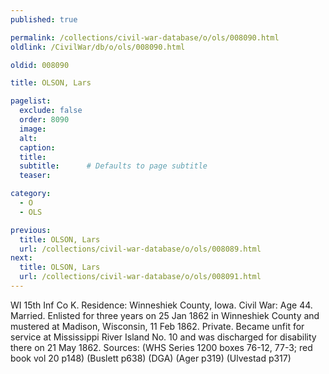 ```yaml
---
published: true

permalink: /collections/civil-war-database/o/ols/008090.html
oldlink: /CivilWar/db/o/ols/008090.html

oldid: 008090

title: OLSON, Lars

pagelist:
  exclude: false
  order: 8090
  image: 
  alt:
  caption:
  title:
  subtitle:      # Defaults to page subtitle
  teaser:

category: 
  - O 
  - OLS

previous:
  title: OLSON, Lars
  url: /collections/civil-war-database/o/ols/008089.html  
next:
  title: OLSON, Lars
  url: /collections/civil-war-database/o/ols/008091.html   
---
```

WI 15th Inf Co K. Residence: Winneshiek County, Iowa. Civil War: Age 44. Married. Enlisted for three years on 25 Jan 1862 in Winneshiek County and mustered at Madison, Wisconsin, 11 Feb 1862. Private. Became unfit for service at Mississippi River Island No. 10 and was discharged for disability there on 21 May 1862. Sources: (WHS Series 1200 boxes 76-12, 77-3; red book vol 20 p148) (Buslett p638) (DGA) (Ager p319) (Ulvestad p317)